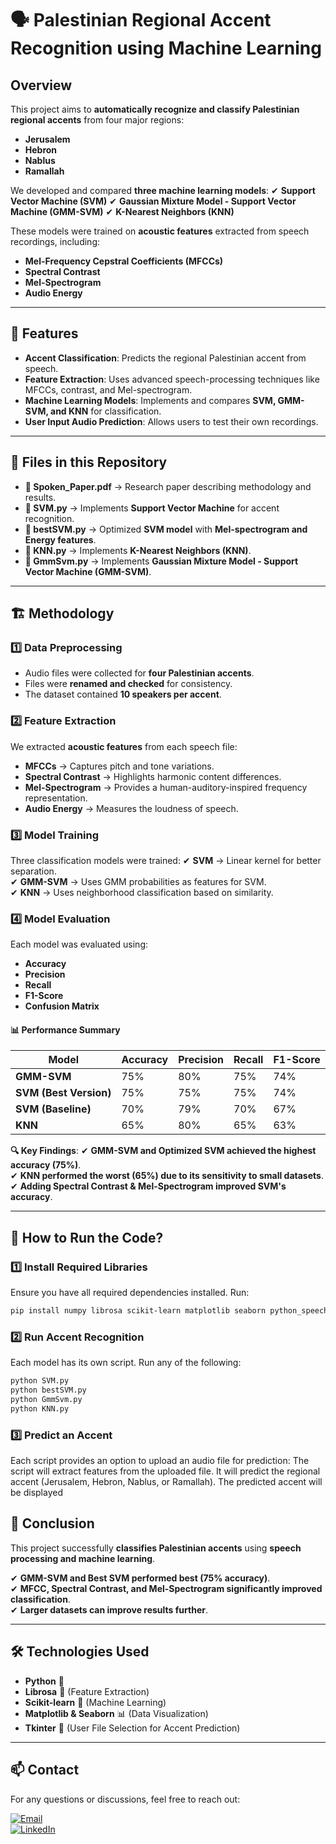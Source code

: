 # 🗣️ Palestinian Regional Accent Recognition using Machine Learning

##  Overview
This project aims to **automatically recognize and classify Palestinian regional accents** from four major regions:  
- **Jerusalem**
- **Hebron**
- **Nablus**
- **Ramallah**

We developed and compared **three machine learning models**:
✔ **Support Vector Machine (SVM)**
✔ **Gaussian Mixture Model - Support Vector Machine (GMM-SVM)**
✔ **K-Nearest Neighbors (KNN)**

These models were trained on **acoustic features** extracted from speech recordings, including:
- **Mel-Frequency Cepstral Coefficients (MFCCs)**
- **Spectral Contrast**
- **Mel-Spectrogram**
- **Audio Energy**

---

## 🚀 Features
- **Accent Classification**: Predicts the regional Palestinian accent from speech.
- **Feature Extraction**: Uses advanced speech-processing techniques like MFCCs, contrast, and Mel-spectrogram.
- **Machine Learning Models**: Implements and compares **SVM, GMM-SVM, and KNN** for classification.
- **User Input Audio Prediction**: Allows users to test their own recordings.

---

## 📂 Files in this Repository
- **📄 Spoken_Paper.pdf** → Research paper describing methodology and results.
- **📜 SVM.py** → Implements **Support Vector Machine** for accent recognition.
- **📜 bestSVM.py** → Optimized **SVM model** with **Mel-spectrogram and Energy features**.
- **📜 KNN.py** → Implements **K-Nearest Neighbors (KNN)**.
- **📜 GmmSvm.py** → Implements **Gaussian Mixture Model - Support Vector Machine (GMM-SVM)**.

---

## 🏗️ Methodology

### **1️⃣ Data Preprocessing**
- Audio files were collected for **four Palestinian accents**.
- Files were **renamed and checked** for consistency.
- The dataset contained **10 speakers per accent**.

### **2️⃣ Feature Extraction**
We extracted **acoustic features** from each speech file:
- **MFCCs** → Captures pitch and tone variations.
- **Spectral Contrast** → Highlights harmonic content differences.
- **Mel-Spectrogram** → Provides a human-auditory-inspired frequency representation.
- **Audio Energy** → Measures the loudness of speech.

### **3️⃣ Model Training**
Three classification models were trained:
✔ **SVM** → Linear kernel for better separation.  
✔ **GMM-SVM** → Uses GMM probabilities as features for SVM.  
✔ **KNN** → Uses neighborhood classification based on similarity.

### **4️⃣ Model Evaluation**
Each model was evaluated using:
- **Accuracy**
- **Precision**
- **Recall**
- **F1-Score**
- **Confusion Matrix**

#### 📊 **Performance Summary**
| Model       | Accuracy | Precision | Recall | F1-Score |
|------------|----------|------------|--------|----------|
| **GMM-SVM** | 75% | 80% | 75% | 74% |
| **SVM (Best Version)** | 75% | 75% | 75% | 74% |
| **SVM (Baseline)** | 70% | 79% | 70% | 67% |
| **KNN** | 65% | 80% | 65% | 63% |

**🔍 Key Findings**:
✔ **GMM-SVM and Optimized SVM achieved the highest accuracy (75%)**.  
✔ **KNN performed the worst (65%) due to its sensitivity to small datasets**.  
✔ **Adding Spectral Contrast & Mel-Spectrogram improved SVM's accuracy**.

---

## 📎 How to Run the Code?

### 1️⃣ Install Required Libraries
Ensure you have all required dependencies installed. Run:

```sh
pip install numpy librosa scikit-learn matplotlib seaborn python_speech_features
```
### 2️⃣ Run Accent Recognition
Each model has its own script. Run any of the following:

```sh
python SVM.py
python bestSVM.py
python GmmSvm.py
python KNN.py
```
### 3️⃣ Predict an Accent
Each script provides an option to upload an audio file for prediction:
The script will extract features from the uploaded file.
It will predict the regional accent (Jerusalem, Hebron, Nablus, or Ramallah).
The predicted accent will be displayed

## 📢 Conclusion
This project successfully **classifies Palestinian accents** using **speech processing and machine learning**.

✔ **GMM-SVM and Best SVM performed best (75% accuracy)**.  
✔ **MFCC, Spectral Contrast, and Mel-Spectrogram significantly improved classification**.  
✔ **Larger datasets can improve results further**.  

---

## 🛠 Technologies Used
- **Python** 🐍  
- **Librosa** 🎵 (Feature Extraction)  
- **Scikit-learn** 🤖 (Machine Learning)  
- **Matplotlib & Seaborn** 📊 (Data Visualization)  
- **Tkinter** 🎤 (User File Selection for Accent Prediction)  

---

## 📫 Contact
For any questions or discussions, feel free to reach out:

[![Email](https://img.shields.io/badge/Email-D14836?style=for-the-badge&logo=gmail&logoColor=white)](mailto:yazedyazedl2020@gmail.com)  
[![LinkedIn](https://img.shields.io/badge/LinkedIn-0077B5?style=for-the-badge&logo=linkedin)](https://www.linkedin.com/in/yazeed-hamdan-59b83b281/)  
